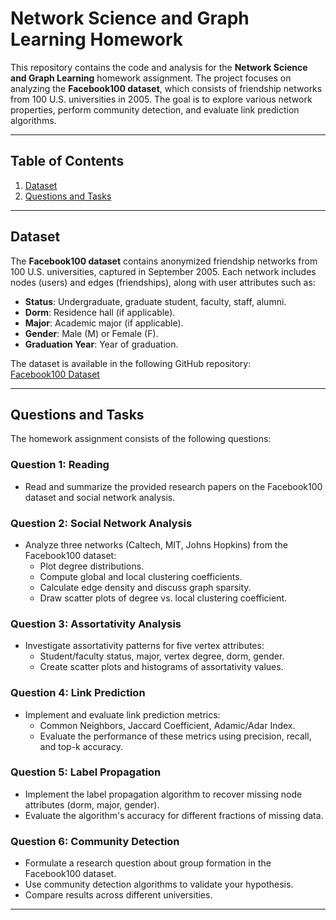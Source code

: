 # Network Science and Graph Learning Homework

This repository contains the code and analysis for the **Network Science and Graph Learning** homework assignment. The project focuses on analyzing the **Facebook100 dataset**, which consists of friendship networks from 100 U.S. universities in 2005. The goal is to explore various network properties, perform community detection, and evaluate link prediction algorithms.

---

## Table of Contents
1. [Dataset](#dataset)
2. [Questions and Tasks](#questions-and-tasks)

---

## Dataset

The **Facebook100 dataset** contains anonymized friendship networks from 100 U.S. universities, captured in September 2005. Each network includes nodes (users) and edges (friendships), along with user attributes such as:
- **Status**: Undergraduate, graduate student, faculty, staff, alumni.
- **Dorm**: Residence hall (if applicable).
- **Major**: Academic major (if applicable).
- **Gender**: Male (M) or Female (F).
- **Graduation Year**: Year of graduation.

The dataset is available in the following GitHub repository:  
[Facebook100 Dataset](https://partage.imt.fr/index.php/s/iyFWSQPJNmc7AC7)

---

## Questions and Tasks

The homework assignment consists of the following questions:

### Question 1: Reading
- Read and summarize the provided research papers on the Facebook100 dataset and social network analysis.

### Question 2: Social Network Analysis
- Analyze three networks (Caltech, MIT, Johns Hopkins) from the Facebook100 dataset:
  - Plot degree distributions.
  - Compute global and local clustering coefficients.
  - Calculate edge density and discuss graph sparsity.
  - Draw scatter plots of degree vs. local clustering coefficient.

### Question 3: Assortativity Analysis
- Investigate assortativity patterns for five vertex attributes:
  - Student/faculty status, major, vertex degree, dorm, gender.
  - Create scatter plots and histograms of assortativity values.

### Question 4: Link Prediction
- Implement and evaluate link prediction metrics:
  - Common Neighbors, Jaccard Coefficient, Adamic/Adar Index.
  - Evaluate the performance of these metrics using precision, recall, and top-k accuracy.

### Question 5: Label Propagation
- Implement the label propagation algorithm to recover missing node attributes (dorm, major, gender).
- Evaluate the algorithm's accuracy for different fractions of missing data.

### Question 6: Community Detection
- Formulate a research question about group formation in the Facebook100 dataset.
- Use community detection algorithms to validate your hypothesis.
- Compare results across different universities.

---
